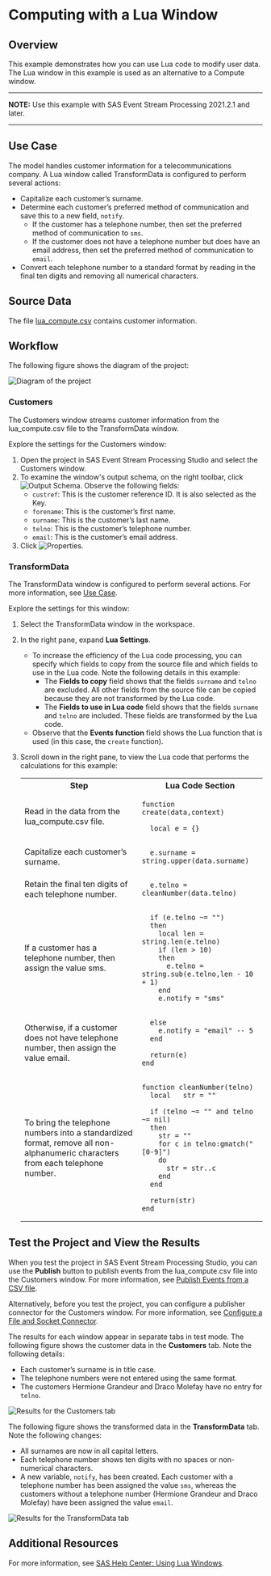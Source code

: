 # Computing with a Lua Window
## Overview
This example demonstrates how you can use Lua code to modify user data. The Lua window in this example is used as an alternative to a Compute window.

---
**NOTE:**
Use this example with SAS Event Stream Processing 2021.2.1 and later. 

---

## Use Case

The model handles customer information for a telecommunications company. A Lua window called TransformData is configured to perform several actions:

- Capitalize each customer’s surname.
- Determine each customer’s preferred method of communication and save this to a new field, `notify`.
  - If the customer has a telephone number, then set the preferred method of communication to `sms`.
  - If the customer does not have a telephone number but does have an email address, then set the preferred method of communication to `email`.
- Convert each telephone number to a standard format by reading in the final ten digits and removing all numerical characters.

## Source Data
The file [lua_compute.csv](lua_compute.csv) contains customer information.

## Workflow
The following figure shows the diagram of the project:

![Diagram of the project](https://github.com/sassoftware/esp-studio-examples/blob/main/Basic/lua_compute/img/lua-compute-window-example2.png "Diagram of the project")

### Customers

The Customers window streams customer information from the lua_compute.csv file to the TransformData window.

Explore the settings for the Customers window:
1. Open the project in SAS Event Stream Processing Studio and select the Customers window. 
2. To examine the window's output schema, on the right toolbar, click ![Output Schema](https://github.com/sassoftware/esp-studio-examples/blob/main/Basic/lua_compute/img/output-schema-icon.png "Output Schema"). Observe the following fields: 
   - `custref`: This is the customer reference ID. It is also selected as the Key.
   - `forename`: This is the customer’s first name.
   - `surname`: This is the customer’s last name.
   - `telno`: This is the customer’s telephone number.
   - `email`: This is the customer’s email address.
3. Click ![Properties](https://github.com/sassoftware/esp-studio-examples/blob/main/Basic/lua_compute/img/show-properties-icon.png "Properties"). 

### TransformData

The TransformData window is configured to perform several actions. For more information, see [Use Case](#use-case).

Explore the settings for this window:
1. Select the TransformData window in the workspace.
2. In the right pane, expand **Lua Settings**.
   - To increase the efficiency of the Lua code processing, you can specify which fields to copy from the source file and which fields to use in the Lua code. Note the following details in this example:
     - The **Fields to copy** field shows that the fields `surname` and `telno` are excluded. All other fields from the source file can be copied because they are not transformed by the Lua code.
     - The **Fields to use in Lua code** field shows that the fields `surname` and `telno` are included. These fields are transformed by the Lua code.
   - Observe that the **Events function** field shows the Lua function that is used (in this case, the `create` function).
3. Scroll down in the right pane, to view the Lua code that performs the calculations for this example:
   
    <table>
    <tr>
    <th>Step</th> <th>Lua Code Section</th>
    </tr>
    <tr>
    <td>Read in the data from the lua_compute.csv file.</td>
    <td>

      
    ```
    function create(data,context)

      local e = {}
    ```

      
    </td>
    </tr>
    <tr>
    <td> Capitalize each customer’s surname.</td>
    <td>


    ```
      e.surname = string.upper(data.surname)
    ```


    </td>
    </tr>
    <tr>
    <td> Retain the final ten digits of each telephone number.</td>
    <td>


    ```
      e.telno = cleanNumber(data.telno)
    ```


    </td>
    </tr>
    <tr>
    <td>If a customer has a telephone number, then assign the value sms.

    </td>
    <td>


    ```
      if (e.telno ~= "")
      then
        local len = string.len(e.telno)
        if (len > 10)
        then
          e.telno = string.sub(e.telno,len - 10 + 1)
        end
        e.notify = "sms"
    ```


    </td>
    </tr>
    <tr>
    <td>Otherwise, if a customer does not have telephone number, then assign the value email.</td>
    <td>


    ```
      else
        e.notify = "email" -- 5
      end

      return(e)
    end
    ```


    </td>
    </tr>
    <tr>
    <td>To bring the telephone numbers into a standardized format, remove all non-alphanumeric characters from each telephone number.</td>
    <td>


    ```
    function cleanNumber(telno)
      local   str = ""
      
      if (telno ~= "" and telno ~= nil)
      then
        str = ""
        for c in telno:gmatch("[0-9]")
        do
          str = str..c
        end
      end

      return(str)
    end
    ```
    </td>
    </tr>
    </table>


## Test the Project and View the Results

When you test the project in SAS Event Stream Processing Studio, you can use the **Publish** button to publish events from the lua_compute.csv file into the Customers window. For more information, see [Publish Events from a CSV file](https://go.documentation.sas.com/doc/en/espcdc/default/espstudio/p124n2fohetwqzn109gsdel6o1cj.htm).

Alternatively, before you test the project, you can configure a publisher connector for the Customers window. For more information, see [Configure a File and Socket Connector](https://go.documentation.sas.com/doc/en/espcdc/default/espstudio/n0esv2n0cbbpgcn1r281krr1iv6q.htm#n0y87cwr7q5vo6n1qlfcey182vt6).

The results for each window appear in separate tabs in test mode. The following figure shows the customer data in the **Customers** tab. Note the following details:
- Each customer’s surname is in title case.
- The telephone numbers were not entered using the same format.
- The customers Hermione Grandeur and Draco Molefay have no entry for `telno`.

![Results for the Customers tab](https://github.com/sassoftware/esp-studio-examples/blob/main/Basic/lua_compute/img/Customers.png "Results for the Customers tab")

The following figure shows the transformed data in the **TransformData** tab. Note the following changes:
- All surnames are now in all capital letters.
- Each telephone number shows ten digits with no spaces or non-numerical characters.
- A new variable, `notify`, has been created. Each customer with a telephone number has been assigned the value `sms`, whereas the customers without a telephone number (Hermione Grandeur and Draco Molefay) have been assigned the value `email`.

![Results for the TransformData tab](https://github.com/sassoftware/esp-studio-examples/blob/main/Basic/lua_compute/img/TransformData.png "Results for the TransformData tab")

## Additional Resources
For more information, see [SAS Help Center: Using Lua Windows](https://documentation.sas.com/?cdcId=espcdc&cdcVersion=default&docsetId=espcreatewindows&docsetTarget=p0yj92wgv3ssyyn1syatsh9l1t74.htm).
